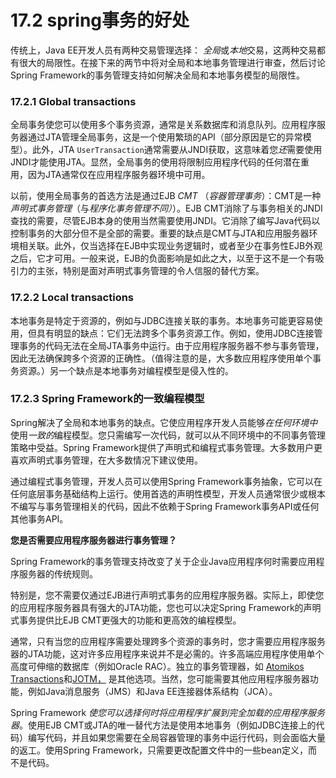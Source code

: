 # 17.2 spring事务的好处

传统上，Java EE开发人员有两种交易管理选择： *全局*或*本地*交易，这两种交易都有很大的局限性。在接下来的两节中将对全局和本地事务管理进行审查，然后讨论Spring Framework的事务管理支持如何解决全局和本地事务模型的局限性。

### 17.2.1 Global transactions

全局事务使您可以使用多个事务资源，通常是关系数据库和消息队列。应用程序服务器通过JTA管理全局事务，这是一个使用繁琐的API（部分原因是它的异常模型）。此外，JTA `UserTransaction`通常需要从JNDI获取，这意味着您*还*需要使用JNDI才能使用JTA。显然，全局事务的使用将限制应用程序代码的任何潜在重用，因为JTA通常仅在应用程序服务器环境中可用。

以前，使用全局事务的首选方法是通过EJB *CMT* （*容器管理事务*）：CMT是一种*声明式事务管理*（与*程序化事务管理不同）*）。EJB CMT消除了与事务相关的JNDI查找的需要，尽管EJB本身的使用当然需要使用JNDI。它消除了编写Java代码以控制事务的大部分但不是全部的需要。重要的缺点是CMT与JTA和应用服务器环境相关联。此外，仅当选择在EJB中实现业务逻辑时，或者至少在事务性EJB外观之后，它才可用。一般来说，EJB的负面影响是如此之大，以至于这不是一个有吸引力的主张，特别是面对声明式事务管理的令人信服的替代方案。

### 17.2.2 Local transactions

本地事务是特定于资源的，例如与JDBC连接关联的事务。本地事务可能更容易使用，但具有明显的缺点：它们无法跨多个事务资源工作。例如，使用JDBC连接管理事务的代码无法在全局JTA事务中运行。由于应用程序服务器不参与事务管理，因此无法确保跨多个资源的正确性。（值得注意的是，大多数应用程序使用单个事务资源。）另一个缺点是本地事务对编程模型是侵入性的。

### 17.2.3 Spring Framework的一致编程模型

Spring解决了全局和本地事务的缺点。它使应用程序开发人员能够*在任何环境中*使用*一致的*编程模型。您只需编写一次代码，就可以从不同环境中的不同事务管理策略中受益。Spring Framework提供了声明式和编程式事务管理。大多数用户更喜欢声明式事务管理，在大多数情况下建议使用。

通过编程式事务管理，开发人员可以使用Spring Framework事务抽象，它可以在任何底层事务基础结构上运行。使用首选的声明性模型，开发人员通常很少或根本不编写与事务管理相关的代码，因此不依赖于Spring Framework事务API或任何其他事务API。

**您是否需要应用程序服务器进行事务管理？**

Spring Framework的事务管理支持改变了关于企业Java应用程序何时需要应用程序服务器的传统规则。

特别是，您不需要仅通过EJB进行声明式事务的应用程序服务器。实际上，即使您的应用程序服务器具有强大的JTA功能，您也可以决定Spring Framework的声明式事务提供比EJB CMT更强大的功能和更高效的编程模型。

通常，只有当您的应用程序需要处理跨多个资源的事务时，您才需要应用程序服务器的JTA功能，这对许多应用程序来说并不是必需的。许多高端应用程序使用单个高度可伸缩的数据库（例如Oracle RAC）。独立的事务管理器，如 [Atomikos Transactions](https://www.atomikos.com/)和[JOTM，](http://jotm.objectweb.org/) 是其他选项。当然，您可能需要其他应用程序服务器功能，例如Java消息服务（JMS）和Java EE连接器体系结构（JCA）。

Spring Framework *使您可以选择何时将应用程序扩展到完全加载的应用程序服务器*。使用EJB CMT或JTA的唯一替代方法是使用本地事务（例如JDBC连接上的代码）编写代码，并且如果您需要在全局容器管理的事务中运行代码，则会面临大量的返工。使用Spring Framework，只需要更改配置文件中的一些bean定义，而不是代码。